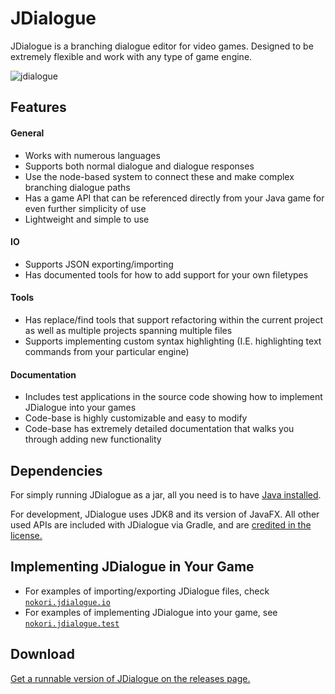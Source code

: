 # JDialogue
JDialogue is a branching dialogue editor for video games. Designed to be extremely flexible and work with any type of game engine.

![jdialogue](https://user-images.githubusercontent.com/6147299/51421782-4c789e00-1b69-11e9-8cd6-98c1a887f946.png)

## Features

#### General 
- Works with numerous languages
- Supports both normal dialogue and dialogue responses
- Use the node-based system to connect these and make complex branching dialogue paths
- Has a game API that can be referenced directly from your Java game for even further simplicity of use
- Lightweight and simple to use

#### IO
- Supports JSON exporting/importing
- Has documented tools for how to add support for your own filetypes

#### Tools
- Has replace/find tools that support refactoring within the current project as well as multiple projects spanning multiple files
- Supports implementing custom syntax highlighting (I.E. highlighting text commands from your particular engine)

#### Documentation
- Includes test applications in the source code showing how to implement JDialogue into your games
- Code-base is highly customizable and easy to modify
- Code-base has extremely detailed documentation that walks you through adding new functionality

## Dependencies
For simply running JDialogue as a jar, all you need is to have [Java installed](https://java.com/en/).

For development, JDialogue uses JDK8 and its version of JavaFX. All other used APIs are included with JDialogue via Gradle, and are [credited in the license.](https://github.com/SkyAphid/JDialogue/blob/master/LICENSE)

## Implementing JDialogue in Your Game
- For examples of importing/exporting JDialogue files, check [`nokori.jdialogue.io`](https://github.com/SkyAphid/JDialogue/tree/master/JDialogue/src/nokori/jdialogue/io)
- For examples of implementing JDialogue into your game, see [`nokori.jdialogue.test`](https://github.com/SkyAphid/JDialogue/tree/master/JDialogue/src/nokori/jdialogue/test)

## Download
[Get a runnable version of JDialogue on the releases page.](https://github.com/SkyAphid/JDialogue/releases)
